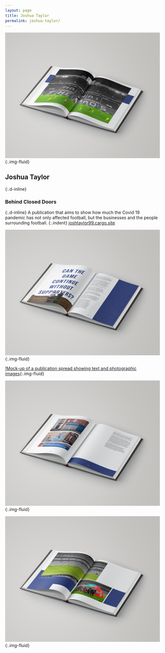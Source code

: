 ```yaml
---
layout: page
title: Joshua Taylor
permalink: joshua-taylor/
---
```

![Mock-up of a publication spread showing a photograph of an empty football stadium](../images/josh_taylor_01.jpg "Publication design artwork"){:.img-fluid}
## Joshua Taylor
{:.d-inline}
### Behind Closed Doors
{:.d-inline}
A publication that aims to show how much the Covid 19 pandemic has not only affected football, but the businesses and the people surrounding football.
{:.indent}
[joshtaylor99.cargo.site](https://joshtaylor99.cargo.site/)

![Mock-up of a publication spread showing a pull quote, can the game continue without supporters](../images/josh_taylor_02.jpg "Publication design artwork"){:.img-fluid}

[!Mock-up of a publication spread showing text and photographic images](../images/josh_taylor_03.jpg "Publication design artwork"){:.img-fluid}

![Mock-up of a publication spread showing text and photographic images](../images/josh_taylor_04.jpg "Publication design artwork"){:.img-fluid}

![Mock-up of a publication spread showing photographic images](../images/josh_taylor_05.jpg "Publication design artwork"){:.img-fluid}
